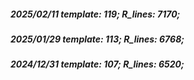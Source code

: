 ##### 2025/02/11   template: 119;   R_lines: 7170;
##### 2025/01/29   template: 113;   R_lines: 6768;
##### 2024/12/31   template: 107;   R_lines: 6520;
